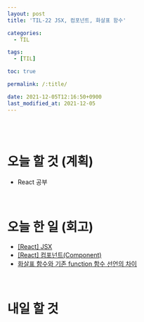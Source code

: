 ```yaml
---
layout: post
title: 'TIL-22 JSX, 컴포넌트, 화살표 함수'

categories: 
  - TIL

tags: 
  - [TIL]

toc: true

permalink: /:title/

date: 2021-12-05T12:16:50+0900
last_modified_at: 2021-12-05
---
```


<br>
<br>

# 오늘 할 것 (계획)

- React 공부

<br>

# 오늘 한 일 (회고)

- [[React] JSX](../react-04)
- [[React] 컴포넌트(Component)](../react-05)
- [화살표 함수와 기존 function 함수 선언의 차이](../javascript-13)

<br>

# 내일 할 것


